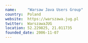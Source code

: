 ```yaml
---
name:     "Warsaw Java Users Group"
country:  Poland
website:  https://warszawa.jug.pl
twitter:  WarszawaJUG
location: 52.229825, 21.011735
founded_date: 2006-11-07
---
```

